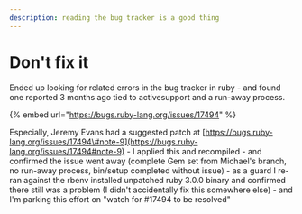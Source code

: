 ```yaml
---
description: reading the bug tracker is a good thing
---
```


# Don't fix it

Ended up looking for related errors in the bug tracker in ruby  - and found one reported 3 months ago tied to activesupport and a run-away process.



{% embed url="https://bugs.ruby-lang.org/issues/17494" %}

Especially, Jeremy Evans had a suggested patch at [https://bugs.ruby-lang.org/issues/17494\#note-9](https://bugs.ruby-lang.org/issues/17494#note-9) - I applied this and recompiled - and confirmed the issue went away \(complete Gem set from Michael's branch, no run-away process, bin/setup completed without issue\) - as a guard I re-ran against the rbenv installed unpatched ruby 3.0.0 binary and confirmed there still was a problem \(I didn't accidentally fix this somewhere else\) - and I'm parking this effort on "watch for \#17494 to be resolved"



